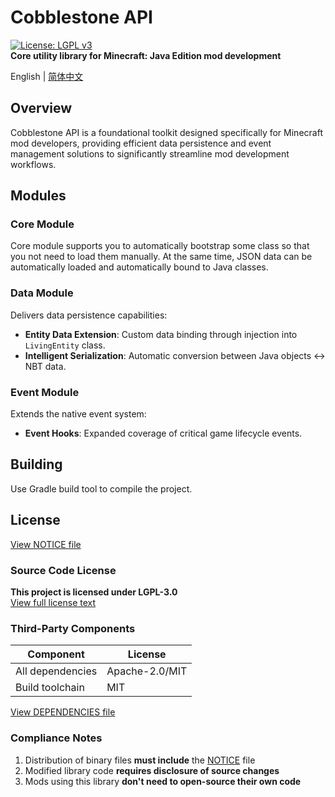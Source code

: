 # Cobblestone API
[![License: LGPL v3](https://img.shields.io/badge/License-LGPL_v3-blue.svg)](https://www.gnu.org/licenses/lgpl-3.0)  
**Core utility library for Minecraft: Java Edition mod development**

English | [简体中文](README.zh_CN.md)

## Overview
Cobblestone API is a foundational toolkit designed specifically for Minecraft mod developers, providing efficient data persistence and event management solutions to significantly streamline mod development workflows.

## Modules
### Core Module
Core module supports you to automatically bootstrap some class so that you not need to load them manually. At the same time, JSON data can be automatically loaded and automatically bound to Java classes.
### Data Module
Delivers data persistence capabilities:
- **Entity Data Extension**: Custom data binding through injection into `LivingEntity` class.
- **Intelligent Serialization**: Automatic conversion between Java objects ↔ NBT data.

### Event Module
Extends the native event system:
- **Event Hooks**: Expanded coverage of critical game lifecycle events.

## Building
Use Gradle build tool to compile the project.

## License
[View NOTICE file](NOTICE)
### Source Code License
**This project is licensed under LGPL-3.0**  
[View full license text](LICENSE)

### Third-Party Components
| Component        | License        |
|------------------|----------------|
| All dependencies | Apache-2.0/MIT |
| Build toolchain  | MIT            |

[View DEPENDENCIES file](DEPENDENCIES)

### Compliance Notes
1. Distribution of binary files **must include** the [NOTICE](NOTICE) file
2. Modified library code **requires disclosure of source changes**
3. Mods using this library **don't need to open-source their own code**